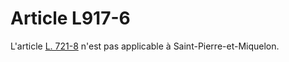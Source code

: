 # Article L917-6

<p>L'article <a href='/affichCodeArticle.do?cidTexte=LEGITEXT000005634379&idArticle=LEGIARTI000030994342&dateTexte=&categorieLien=cid'>L. 721-8</a> n'est pas applicable à Saint-Pierre-et-Miquelon.</p>